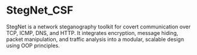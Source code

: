 # StegNet_CSF
StegNet is a network steganography toolkit for covert communication over TCP, ICMP, DNS, and HTTP. It integrates encryption, message hiding, packet manipulation, and traffic analysis into a modular, scalable design using OOP principles.
